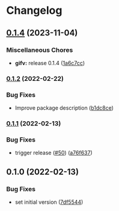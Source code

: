 # Changelog

## [0.1.4](https://github.com/thumbor/thumbor-plugins/compare/thumbor-plugins-mozjpeg-v0.1.2...thumbor-plugins-mozjpeg-v0.1.4) (2023-11-04)


### Miscellaneous Chores

* **gifv:** release 0.1.4 ([1a6c7cc](https://github.com/thumbor/thumbor-plugins/commit/1a6c7cc51a005e0aaa03699269d28e08053fad3e))

### [0.1.2](https://github.com/thumbor/thumbor-plugins/compare/thumbor-plugins-mozjpeg-v0.1.1...thumbor-plugins-mozjpeg-v0.1.2) (2022-02-22)


### Bug Fixes

* Improve package description ([b1dc8ce](https://github.com/thumbor/thumbor-plugins/commit/b1dc8ce2958ea0fd08d64a776fbe4972844e1247))

### [0.1.1](https://github.com/thumbor/thumbor-plugins/compare/thumbor-plugins-mozjpeg-v0.1.0...thumbor-plugins-mozjpeg-v0.1.1) (2022-02-13)


### Bug Fixes

* trigger release ([#50](https://github.com/thumbor/thumbor-plugins/issues/50)) ([a76f637](https://github.com/thumbor/thumbor-plugins/commit/a76f637ff14c326cb0d7987948a974ba807e83ff))

## 0.1.0 (2022-02-13)


### Bug Fixes

* set initial version ([7df5544](https://github.com/thumbor/thumbor-plugins/commit/7df5544d5c372c05549c1ada1dab294af23c6fcf))
